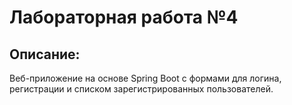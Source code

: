# Лабораторная работа №4

## Описание:

 Веб-приложение на основе Spring Boot с формами для логина, регистрации и списком зарегистрированных пользователей.
 
 